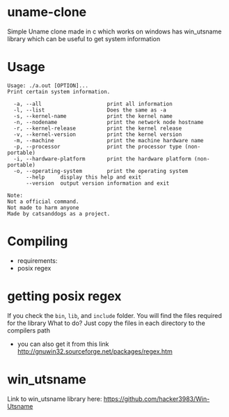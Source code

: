 # uname-clone
Simple Uname clone made in c which works on windows has win_utsname library which can be useful to get system information
# Usage
```
Usage: ./a.out [OPTION]...
Print certain system information.

  -a, --all                     print all information
  -l, --list                    Does the same as -a
  -s, --kernel-name             print the kernel name
  -n, --nodename                print the network node hostname
  -r, --kernel-release          print the kernel release
  -v, --kernel-version          print the kernel version
  -m, --machine                 print the machine hardware name
  -p, --processor               print the processor type (non-portable)
  -i, --hardware-platform       print the hardware platform (non-portable)
  -o, --operating-system        print the operating system
      --help     display this help and exit
      --version  output version information and exit

Note:
Not a official command.
Not made to harm anyone
Made by catsanddogs as a project.
```
# Compiling
* requirements:
* posix regex
# getting posix regex
If you check the `bin`, `lib`, and `include` folder.
You will find the files required for the library
What to do?
Just copy the files in each directory to the compilers path
* you can also get it from this link http://gnuwin32.sourceforge.net/packages/regex.htm
# win_utsname
Link to win_utsname library here: https://github.com/hacker3983/Win-Utsname
